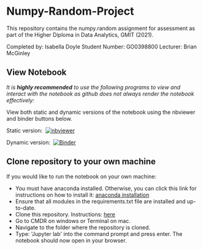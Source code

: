 # Numpy-Random-Project
This repository contains the numpy.random assignment for assessment as part of the Higher Diploma in Data Analytics, GMIT (2021).

Completed by: Isabella Doyle
Student Number: GO0398800
Lecturer: Brian McGinley

## View Notebook

<i>It is <b>highly recommended</b> to use the following programs to view and interact with the notebook as github does not always render the notebook effectively:</i>

View both static and dynamic versions of the notebook using the nbviewer and binder buttons below. 

Static version: &nbsp;[![nbviewer](https://raw.githubusercontent.com/jupyter/design/master/logos/Badges/nbviewer_badge.svg)](https://nbviewer.org/github/Izardo/Numpy-Random-Assignment/blob/main/numpy-random.ipynb)

Dynamic version: &nbsp;[![Binder](https://mybinder.org/badge_logo.svg)](https://mybinder.org/v2/gh/Izardo/Numpy-Random-Assignment/HEAD)

## Clone repository to your own machine

If you would like to run the notebook on your own machine:

- You must have anaconda installed. Otherwise, you can click this link for instructions on how to install it: [anaconda installation](https://docs.anaconda.com/anaconda/install/index.html)
- Ensure that all modules in the requirements.txt file are installed and up-to-date.
- Clone this repository. Instructions: [here](https://docs.github.com/en/repositories/creating-and-managing-repositories/cloning-a-repository)
- Go to CMDR on windows or Terminal on mac.
- Navigate to the folder where the repository is cloned.
- Type: 'Jupyter lab' into the command prompt and press enter. 
The notebook should now open in your browser. 